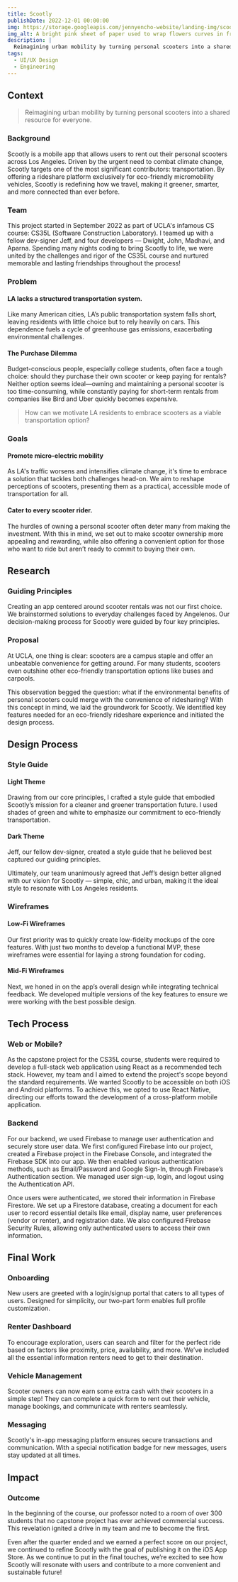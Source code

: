 ```yaml
---
title: Scootly
publishDate: 2022-12-01 00:00:00
img: https://storage.googleapis.com/jennyencho-website/landing-img/scootly-landing.png
img_alt: A bright pink sheet of paper used to wrap flowers curves in front of rich blue background
description: |
  Reimagining urban mobility by turning personal scooters into a shared resource for everyone.
tags:
  - UI/UX Design
  - Engineering
---
```


## Context

> Reimagining urban mobility by turning personal scooters into a shared resource for everyone.

### Background

Scootly is a mobile app that allows users to rent out their personal scooters across Los Angeles. Driven by the urgent need to combat climate change, Scootly targets one of the most significant contributors: transportation. By offering a rideshare platform exclusively for eco-friendly micromobility vehicles, Scootly is redefining how we travel, making it greener, smarter, and more connected than ever before.

### Team

This project started in September 2022 as part of UCLA's infamous CS course: CS35L (Software Construction Laboratory). I teamed up with a fellow dev-signer Jeff, and four developers — Dwight, John, Madhavi, and Aparna. Spending many nights coding to bring Scootly to life, we were united by the challenges and rigor of the CS35L course and nurtured memorable and lasting friendships throughout the process!

### Problem

#### LA lacks a structured transportation system.

Like many American cities, LA’s public transportation system falls short, leaving residents with little choice but to rely heavily on cars. This dependence fuels a cycle of greenhouse gas emissions, exacerbating environmental challenges.

#### The Purchase Dilemma

Budget-conscious people, especially college students, often face a tough choice: should they purchase their own scooter or keep paying for rentals? Neither option seems ideal—owning and maintaining a personal scooter is too time-consuming, while constantly paying for short-term rentals from companies like Bird and Uber quickly becomes expensive.

> How can we motivate LA residents to embrace scooters as a viable transportation option?

### Goals

#### Promote micro-electric mobility

As LA's traffic worsens and intensifies climate change, it's time to embrace a solution that tackles both challenges head-on. We aim to reshape perceptions of scooters, presenting them as a practical, accessible mode of transportation for all.

#### Cater to every scooter rider.

The hurdles of owning a personal scooter often deter many from making the investment. With this in mind, we set out to make scooter ownership more appealing and rewarding, while also offering a convenient option for those who want to ride but aren’t ready to commit to buying their own.

## Research

### Guiding Principles

Creating an app centered around scooter rentals was not our first choice. We brainstormed solutions to everyday challenges faced by Angelenos. Our decision-making process for Scootly were guided by four key principles.

### Proposal

At UCLA, one thing is clear: scooters are a campus staple and offer an unbeatable convenience for getting around. For many students, scooters even outshine other eco-friendly transportation options like buses and carpools.

This observation begged the question: what if the environmental benefits of personal scooters could merge with the convenience of ridesharing? With this concept in mind, we laid the groundwork for Scootly. We identified key features needed for an eco-friendly rideshare experience and initiated the design process.

## Design Process

### Style Guide

#### Light Theme

Drawing from our core principles, I crafted a style guide that embodied Scootly’s mission for a cleaner and greener transportation future. I used shades of green and white to emphasize our commitment to eco-friendly transportation.

#### Dark Theme

Jeff, our fellow dev-signer, created a style guide that he believed best captured our guiding principles.

Ultimately, our team unanimously agreed that Jeff’s design better aligned with our vision for Scootly — simple, chic, and urban, making it the ideal style to resonate with Los Angeles residents.

### Wireframes

#### Low-Fi Wireframes

Our first priority was to quickly create low-fidelity mockups of the core features. With just two months to develop a functional MVP, these wireframes were essential for laying a strong foundation for coding.

#### Mid-Fi Wireframes

Next, we honed in on the app’s overall design while integrating technical feedback. We developed multiple versions of the key features to ensure we were working with the best possible design.

## Tech Process

### Web or Mobile?

As the capstone project for the CS35L course, students were required to develop a full-stack web application using React as a recommended tech stack. However, my team and I aimed to extend the project's scope beyond the standard requirements. We wanted Scootly to be accessible on both iOS and Android platforms. To achieve this, we opted to use React Native, directing our efforts toward the development of a cross-platform mobile application.

### Backend

For our backend, we used Firebase to manage user authentication and securely store user data. We first configured Firebase into our project, created a Firebase project in the Firebase Console, and integrated the Firebase SDK into our app. We then enabled various authentication methods, such as Email/Password and Google Sign-In, through Firebase’s Authentication section. We managed user sign-up, login, and logout using the Authentication API.

Once users were authenticated, we stored their information in Firebase Firestore. We set up a Firestore database, creating a document for each user to record essential details like email, display name, user preferences (vendor or renter), and registration date. We also configured Firebase Security Rules, allowing only authenticated users to access their own information.

## Final Work

### Onboarding

New users are greeted with a login/signup portal that caters to all types of users. Designed for simplicity, our two-part form enables full profile customization.

### Renter Dashboard

To encourage exploration, users can search and filter for the perfect ride based on factors like proximity, price, availability, and more. We’ve included all the essential information renters need to get to their destination.

### Vehicle Management

Scooter owners can now earn some extra cash with their scooters in a simple step! They can complete a quick form to rent out their vehicle, manage bookings, and communicate with renters seamlessly.

### Messaging

Scootly's in-app messaging platform ensures secure transactions and communication. With a special notification badge for new messages, users stay updated at all times.

## Impact

### Outcome

In the beginning of the course, our professor noted to a room of over 300 students that no capstone project has ever achieved commercial success. This revelation ignited a drive in my team and me to become the first.

Even after the quarter ended and we earned a perfect score on our project, we continued to refine Scootly with the goal of publishing it on the iOS App Store. As we continue to put in the final touches, we’re excited to see how Scootly will resonate with users and contribute to a more convenient and sustainable future!
